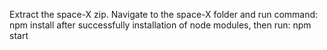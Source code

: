 Extract the space-X zip.
Navigate to the space-X folder and run command: npm install
after successfully installation of node modules, then run: npm start
